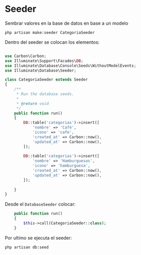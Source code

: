 # Seeder 

Sembrar valores en la base de datos en base a un modelo

```php artisan make:seeder CategoriaSeeder```

Dentro del seeder se colocan los elementos:

```php

use Carbon\Carbon;
use Illuminate\Support\Facades\DB;
use Illuminate\Database\Console\Seeds\WithoutModelEvents;
use Illuminate\Database\Seeder;

class CategoriaSeeder extends Seeder
{
    /**
     * Run the database seeds.
     *
     * @return void
     */
    public function run()
    {
        DB::table('categorias')->insert([
            'nombre' => 'Café',
            'icono' => 'cafe',
            'created_at' => Carbon::now(),
            'updated_at' => Carbon::now(),
        ]);
        
        DB::table('categorias')->insert([
            'nombre' => 'Hamburguesas',
            'icono' => 'hamburguesa',
            'created_at' => Carbon::now(),
            'updated_at' => Carbon::now(),
        ]);
        
    }
}

```

Desde el `DatabaseSeeder` colocar:

```php
    public function run()
    {
        $this->call(CategoriaSeeder::class);
    }
```

Por ultimo se ejecuta el seeder:

```php artisan db:seed```